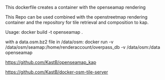 This dockerfile creates a container with the openseamap rendering

This Repo can be used combined with the openstreetmap rendering container and the repository for tile retrieval and composition to kap.

Usage:
docker build -t openseamap .

with a data.osm.bz2 file in /data/osm:
docker run -v /data/osm/seamap:/home/renderaccount/overpass_db  -v /data/osm:/data openseamap

https://github.com/KastB/openseamap_kap	

https://github.com/KastB/docker-osm-tile-server
